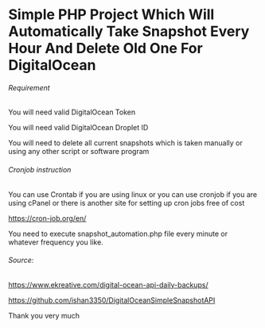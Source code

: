 # Simple PHP Project Which Will Automatically Take Snapshot Every Hour And Delete Old One For DigitalOcean 


###### Requirement

You will need valid DigitalOcean Token

You will need valid DigitalOcean Droplet ID

You will need to delete all current snapshots which is taken manually or using any other script or software program


###### Cronjob instruction

You can use Crontab if you are using linux or you can use cronjob if you are using cPanel or there is another site for setting up cron jobs free of cost

https://cron-job.org/en/

You need to execute snapshot_automation.php file every minute or whatever frequency you like.


###### Source:
https://www.ekreative.com/digital-ocean-api-daily-backups/

https://github.com/ishan3350/DigitalOceanSimpleSnapshotAPI

Thank you very much